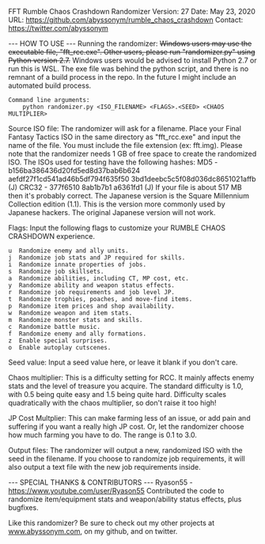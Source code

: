 FFT Rumble Chaos Crashdown Randomizer
Version:    27
Date:       May 23, 2020
URL:        https://github.com/abyssonym/rumble_chaos_crashdown
Contact:    https://twitter.com/abyssonym

--- HOW TO USE ---
Running the randomizer:
    ~~Windows users may use the executable file, "fft_rcc.exe". Other users, please run "randomizer.py" using Python version 2.7.~~
    Windows users would be advised to install Python 2.7 or run this is WSL. The exe file was behind the python script, and there is no remnant of a build process in the repo. In the future I might include an automated build process.

    Command line arguments:
        python randomizer.py <ISO_FILENAME> <FLAGS>.<SEED> <CHAOS MULTIPLIER>

Source ISO file:
    The randomizer will ask for a filename. Place your Final Fantasy Tactics ISO in the same directory as "fft_rcc.exe" and input the name of the file. You must include the file extension (ex: fft.img). Please note that the randomizer needs 1 GB of free space to create the randomized ISO. The ISOs used for testing have the following hashes:
    MD5 - b156ba386436d20fd5ed8d37bab6b624
          aefdf27f1cd541ad46b5df794f635f50
          3bd1deebc5c5f08d036dc8651021affb (J)
    CRC32 - 377f6510
            8ab1b7b1
            a6361fd1 (J)
    If your file is about 517 MB then it's probably correct. The Japanese version is the Square Millennium Collection edition (1.1). This is the version more commonly used by Japanese hackers. The original Japanese version will not work.

Flags:
    Input the following flags to customize your RUMBLE CHAOS CRASHDOWN experience.

    u  Randomize enemy and ally units.
    j  Randomize job stats and JP required for skills.
    i  Randomize innate properties of jobs.
    s  Randomize job skillsets.
    a  Randomize abilities, including CT, MP cost, etc.
    y  Randomize ability and weapon status effects.
    r  Randomize job requirements and job level JP.
    t  Randomize trophies, poaches, and move-find items.
    p  Randomize item prices and shop availability.
    w  Randomize weapon and item stats.
    m  Randomize monster stats and skills.
    c  Randomize battle music.
    f  Randomize enemy and ally formations.
    z  Enable special surprises.
    o  Enable autoplay cutscenes.

Seed value:
    Input a seed value here, or leave it blank if you don't care.

Chaos multiplier:
    This is a difficulty setting for RCC. It mainly affects enemy stats and the level of treasure you acquire. The standard difficulty is 1.0, with 0.5 being quite easy and 1.5 being quite hard. Difficulty scales quadratically with the chaos multiplier, so don't raise it too high!

JP Cost Multplier:
   This can make farming less of an issue, or add pain and suffering if you want a really high JP cost. Or, let the randomizer choose how much farming you have to do. The range is 0.1 to 3.0.

Output files:
    The randomizer will output a new, randomized ISO with the seed in the filename. If you choose to randomize job requirements, it will also output a text file with the new job requirements inside.

--- SPECIAL THANKS & CONTRIBUTORS ---
Ryason55 - https://www.youtube.com/user/Ryason55
    Contributed the code to randomize item/equipment stats and weapon/ability status effects, plus bugfixes.

Like this randomizer? Be sure to check out my other projects at www.abyssonym.com, on my github, and on twitter.
